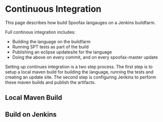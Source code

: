 # Continuous Integration

This page describes how build Spoofax langauges on a Jenkins buildfarm.

Full continous integration includes:

* Building the language on the buildfarm
* Running SPT tests as part of the build
* Publishing an eclipse updatesite for the language
* Doing the above on every commit, and on every spoofax-master update

Setting up continues integration is a two step process.
The first step is to setup a local maven build for building the language, running the tests and creating an update site.
The second step is configuring Jenkins to perform these maven builds and publish the artifacts.

## Local Maven Build

<!-- TODO -->

## Build on Jenkins

<!-- TODO -->
